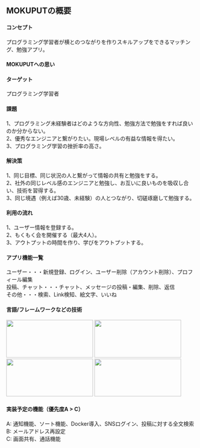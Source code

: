## MOKUPUTの概要
#### コンセプト  
プログラミング学習者が横とのつながりを作りスキルアップをできるマッチング、勉強アプリ。  
#### MOKUPUTへの思い  


#### ターゲット  
プログラミング学習者
#### 課題
1、プログラミング未経験者はどのような方向性、勉強方法で勉強をすれば良いのか分からない。  
2、優秀なエンジニアと繋がりたい。現場レベルの有益な情報を得たい。  
3、プログラミング学習の挫折率の高さ。  
  
#### 解決策
1、同じ目標、同じ状況の人と繋がって情報の共有と勉強をする。  
2、社外の同じレベル感のエンジニアと勉強し、お互いに良いものを吸収し合い、技術を習得する。  
3、同じ境遇（例えば30歳、未経験）の人とつながり、切磋琢磨して勉強する。  
 
#### 利用の流れ
1、ユーザー情報を登録する。  
2、もくもく会を開催する（最大4人）。  
3、アウトプットの時間を作り、学びをアウトプットする。  

#### アプリ機能一覧
ユーザー・・・新規登録、ログイン、ユーザー削除（アカウント削除）、プロフィール編集  
投稿、チャット・・・チャット、メッセージの投稿・編集、削除、返信  
その他・・・検索、Link検知、絵文字、いいね
　
#### 言語/フレームワークなどの技術
 <a href="https://nextjs.org/"><img src="https://user-images.githubusercontent.com/88995036/143837865-d2becaa3-7fcb-46e9-8dca-f04576d2664b.png" height="100px;" width="230px;" /></a>
 <a href="https://firebase.google.com/"><img src="https://user-images.githubusercontent.com/88995036/143838807-8a899eb9-551a-4b30-beeb-b10671964628.png" height="100px;" width="230px;"/></a>
 <a href="https://www.algolia.com/doc/"><img src="https://user-images.githubusercontent.com/88995036/143838959-b53ab07e-3f51-4983-bd7f-5978da369743.png" height="100px;" width="230px;"/></a>
 <a href="https://www.typescriptlang.org/docs/"><img src="https://user-images.githubusercontent.com/88995036/143839860-b5d8a21a-2b66-46d1-9fad-11ed0648a271.png" height="100px;" width="230px;"/></a>
 
 
#### 実装予定の機能（優先度A > C）  
 A: 通知機能、ソート機能、Docker導入、SNSログイン、投稿に対する全文検索  
 B: メールアドレス再設定  
 C: 画面共有、通話機能  
